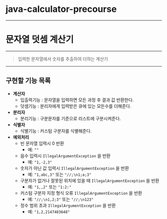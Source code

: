 # java-calculator-precourse

---

# **문자열 덧셈 계산기**

---

> 입력한 문자열에서 숫자를 추출하여 더하는 계산기
>

---

## 구현할 기능 목록

- **계산자**
    - 입출력기능 : 문자열을 입력하면 모든 과정 후 결과 값 반환한다.
    - 덧셈기능 : 분리자에게 입력받은 큐에 있는 모든수를 더해준다.
- **분리자**
    - 분리기능 : 구분문자를 기준으로 리스트에 구분시켜준다.
- **식별자**
    - 식별기능 : 커스텀 구분자를 식별해준다.
- **예외처리**
    - 빈 문자열 입력시 0 반환
        - 예: `""`
    - 음수 입력시 `IllegalArgumentException` 을 반환
        - 예: `"1,-2,3"`
    - 숫자가 아닌 값 입력시 `IllegalArgumentException` 을 반환
        - 예: `"1,abc,3"` 또는 `"//;\n1;a;3"`
    - 구분자가 없거나 잘못된 위치에 있을 때 `IllegalArgumentException` 을 반환
        - 예: `"1,,2"` 또는 `"1:2:"`
    - 커스텀 구분자 지정 형식 오류 `IllegalArgumentException` 을 반환
        - 예: `"//;\n1,2;3"` 또는 `"//;\n123"`
    - 정수 범위 초과 `IllegalArgumentException` 을 반환
        - 예: `"1,2,2147483648"`
